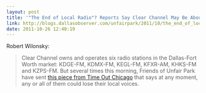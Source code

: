 ```yaml
---
layout: post
title: '"The End of Local Radio"? Reports Say Clear Channel May Be About to Go All "Robotics."'
link: http://blogs.dallasobserver.com/unfairpark/2011/10/the_end_of_local_radio_reports.php
date: 2011-10-26 12:40:19
---
```


Robert Wilonsky:
> Clear Channel owns and operates six radio stations in the Dallas-Fort Worth
> market: KDGE-FM, KDMX-FM, KEGL-FM, KFXR-AM, KHKS-FM and KZPS-FM. But several
> times this morning, Friends of Unfair Park have sent [this piece from Time
> Out Chicago][1] that says at any moment, any or all of them could lose their
> local voices.


[1]: http://timeoutchicago.com/arts-culture/chicago-media-blog/14999695/gloom-and-doom-clear-channel’s-dark-future-begins-today
